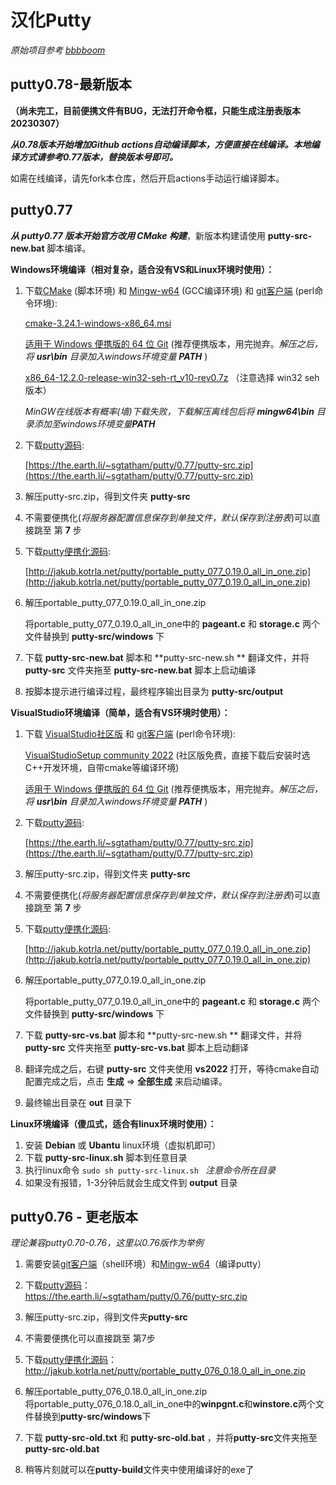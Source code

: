 # 汉化Putty

*原始项目参考 [bbbboom](https://github.com/bbbboom/TranslateToChinese)*

## putty0.78-最新版本

**（尚未完工，目前便携文件有BUG，无法打开命令框，只能生成注册表版本 20230307）**

***从0.78版本开始增加Github actions自动编译脚本，方便直接在线编译。本地编译方式请参考0.77版本，替换版本号即可。***

如需在线编译，请先fork本仓库，然后开启actions手动运行编译脚本。

## putty0.77

***从 putty0.77 版本开始官方改用 CMake 构建***，新版本构建请使用 **putty-src-new.bat**  脚本编译。

**Windows环境编译（相对复杂，适合没有VS和Linux环境时使用）：**

1. 下载[CMake](https://cmake.org/download/) (脚本环境) 和 [Mingw-w64](https://github.com/niXman/mingw-builds-binaries/releases) (GCC编译环境) 和 [git客户端](https://git-scm.com/download/win) (perl命令环境):

   [cmake-3.24.1-windows-x86_64.msi](https://cmake.org/download/)

   [适用于 Windows 便携版的 64 位 Git](https://github.com/git-for-windows/git/releases/download/v2.37.3.windows.1/PortableGit-2.37.3-64-bit.7z.exe) (推荐便携版本，用完抛弃。*解压之后，将 **usr\bin** 目录加入windows环境变量 **PATH*** )

   [x86_64-12.2.0-release-win32-seh-rt_v10-rev0.7z](https://github.com/niXman/mingw-builds-binaries/releases/download/12.2.0-rt_v10-rev0/x86_64-12.2.0-release-win32-seh-rt_v10-rev0.7z) （注意选择 win32 seh版本）

   *MinGW在线版本有概率(墙)下载失败，下载解压离线包后将 **mingw64\bin** 目录添加至windows环境变量**PATH***

2. 下载[putty源码](https://www.chiark.greenend.org.uk/~sgtatham/putty/latest.html):

   [https://the.earth.li/~sgtatham/putty/0.77/putty-src.zip](https://the.earth.li/~sgtatham/putty/0.77/putty-src.zip)

3. 解压putty-src.zip，得到文件夹 **putty-src**

4. 不需要便携化(*将服务器配置信息保存到单独文件，默认保存到注册表*)可以直接跳至 第 **7** 步

5. 下载[putty便携化源码](http://jakub.kotrla.net/putty/):

   [http://jakub.kotrla.net/putty/portable_putty_077_0.19.0_all_in_one.zip](http://jakub.kotrla.net/putty/portable_putty_077_0.19.0_all_in_one.zip)

6. 解压portable_putty_077_0.19.0_all_in_one.zip

   将portable_putty_077_0.19.0_all_in_one中的 **pageant.c** 和 **storage.c** 两个文件替换到 **putty-src/windows** 下

7. 下载 **putty-src-new.bat**  脚本和 **putty-src-new.sh ** 翻译文件，并将 **putty-src** 文件夹拖至 **putty-src-new.bat**  脚本上启动编译

8. 按脚本提示进行编译过程，最终程序输出目录为 **putty-src/output**





**VisualStudio环境编译（简单，适合有VS环境时使用）：**

1. 下载 [VisualStudio社区版](https://visualstudio.microsoft.com/zh-hans/) 和 [git客户端](https://git-scm.com/download/win) (perl命令环境):

   [VisualStudioSetup community 2022](https://c2rsetup.officeapps.live.com/c2r/downloadVS.aspx?sku=community&channel=Release&version=VS2022&source=VSLandingPage&includeRecommended=true&cid=2030:351b1543f8c24b058e1cf3b06ef0607c) (社区版免费，直接下载后安装时选C++开发环境，自带cmake等编译环境)

   [适用于 Windows 便携版的 64 位 Git](https://github.com/git-for-windows/git/releases/download/v2.37.3.windows.1/PortableGit-2.37.3-64-bit.7z.exe) (推荐便携版本，用完抛弃。*解压之后，将 **usr\bin** 目录加入windows环境变量 **PATH*** )

2. 下载[putty源码](https://www.chiark.greenend.org.uk/~sgtatham/putty/latest.html):

   [https://the.earth.li/~sgtatham/putty/0.77/putty-src.zip](https://the.earth.li/~sgtatham/putty/0.77/putty-src.zip)

3. 解压putty-src.zip，得到文件夹 **putty-src**

4. 不需要便携化(*将服务器配置信息保存到单独文件，默认保存到注册表*)可以直接跳至 第 **7** 步

5. 下载[putty便携化源码](http://jakub.kotrla.net/putty/):

   [http://jakub.kotrla.net/putty/portable_putty_077_0.19.0_all_in_one.zip](http://jakub.kotrla.net/putty/portable_putty_077_0.19.0_all_in_one.zip)

6. 解压portable_putty_077_0.19.0_all_in_one.zip

   将portable_putty_077_0.19.0_all_in_one中的 **pageant.c** 和 **storage.c** 两个文件替换到 **putty-src/windows** 下

7. 下载 **putty-src-vs.bat**  脚本和 **putty-src-new.sh ** 翻译文件，并将 **putty-src** 文件夹拖至 **putty-src-vs.bat**  脚本上启动翻译

8. 翻译完成之后，右键 **putty-src** 文件夹使用 **vs2022** 打开，等待cmake自动配置完成之后，点击 **生成** => **全部生成** 来启动编译。

9. 最终输出目录在 **out** 目录下





**Linux环境编译（傻瓜式，适合有linux环境时使用）：**

1. 安装 **Debian** 或 **Ubantu** linux环境（虚拟机即可）
2. 下载 **putty-src-linux.sh** 脚本到任意目录
3. 执行linux命令  `sudo sh putty-src-linux.sh ` *注意命令所在目录*
4. 如果没有报错，1-3分钟后就会生成文件到 **output** 目录







## putty0.76 - 更老版本

*理论兼容putty0.70-0.76，这里以0.76版作为举例*  

1. 需要安装[git客户端](https://git-scm.com/download/win)（shell环境）和[Mingw-w64](https://sourceforge.net/projects/mingw-w64/files/)（编译putty）

2. 下载[putty源码](https://www.chiark.greenend.org.uk/~sgtatham/putty/latest.html)：  
    https://the.earth.li/~sgtatham/putty/0.76/putty-src.zip

3. 解压putty-src.zip，得到文件夹**putty-src**

4. 不需要便携化可以直接跳至 第7步

5. 下载[putty便携化源码](http://jakub.kotrla.net/putty/)：  
    http://jakub.kotrla.net/putty/portable_putty_076_0.18.0_all_in_one.zip

6. 解压portable_putty_076_0.18.0_all_in_one.zip  
将portable_putty_076_0.18.0_all_in_one中的**winpgnt.c**和**winstore.c**两个文件替换到**putty-src/windows**下

7. 下载 **putty-src-old.txt** 和 **putty-src-old.bat** ，并将**putty-src**文件夹拖至**putty-src-old.bat**  

8. 稍等片刻就可以在**putty-build**文件夹中使用编译好的exe了
